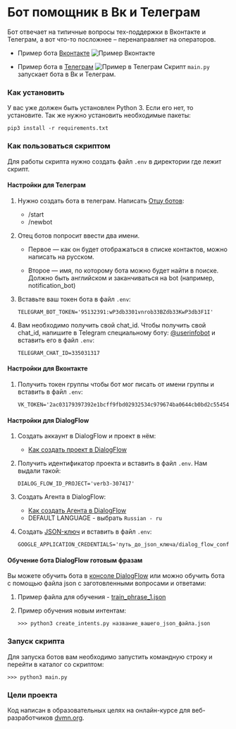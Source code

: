 # Бот помощник в Вк и Телеграм

Бот отвечает на типичные вопросы тех-поддержки в Вконтакте и Телеграм, а вот что-то посложнее – перенаправляет на операторов. 
* Пример бота [Вконтакте](https://vk.com/im?media=&sel=-203493103)
![Пример Вконтакте](https://s221vla.storage.yandex.net/rdisk/014789cef8acad41238cb96c626750baeb9ad57f9d66bdd6a1750004b66ebc0b/605a413b/gYM6vOLH3ltThvsLhTsgmmcYu3HisyGzqeqQeVArq4ZVWoypia2_-2Vud0H93FrhyFSH2s5tgrpMOPaHV8iICQ==?uid=344477538&filename=Untitled.gif&disposition=inline&hash=&limit=0&content_type=image%2Fgif&owner_uid=344477538&fsize=572550&hid=6f11372597de1f7e797c8f2fc9825614&media_type=image&tknv=v2&etag=339b521887c95d893adec3052046fb0c&rtoken=oZkb9Fa5zPgR&force_default=yes&ycrid=na-31149a1d9c1c323142134c07f8f7d8da-downloader6e&ts=5be392dd684c0&s=ecf5ffcfffaa2c3d69a37b36c68160de8286910870e0f6eecf1b0c51fae01da0&pb=U2FsdGVkX1_xNYDWFf8560-q18i5dPjOk-XJPuSQF5X6U7w4XK1yY19J4JxZaZpHGE2JTOO2MRkwFjww5U_Mk-Ol-Wlt0tzLhWR72wgehV8)

* Пример бота в [Телеграм](https://vk.cc/c02ULR)
![Пример в Телеграм](https://s231vla.storage.yandex.net/rdisk/d64aac1307a6967bb6b54310718458e4485d12abe5748501233fa04b3dda1911/605a4301/gYM6vOLH3ltThvsLhTsgmgHXM-cE7hbVRTTeqPobE7otH5iimzlWzxEHDZtMuMsVRA3FDx91c4cjGpjS7dJhEA==?uid=344477538&filename=TG.gif&disposition=inline&hash=&limit=0&content_type=image%2Fgif&owner_uid=344477538&fsize=416665&hid=0a7269cb9c0f98d8267eefb5349d11bc&media_type=image&tknv=v2&etag=ff8bb3f6d6ca56409f5a0d2e7873c334&rtoken=zfAGsdQOlFxr&force_default=yes&ycrid=na-f8bbbd51ac370600279e74a54c8e0df5-downloader20h&ts=5be3948e60240&s=48e2931a2e684e843bef41471fe9505a5ae3aea1d696670632d7f030284944b8&pb=U2FsdGVkX1_Gy_oGuO1E00puGoFLoKoWRyemnbanUrTllYJEGI1m1LyGA1O-vb63X2EoXVod9Bka5bbkG9ZnFSmItPL82CbSBDltTWnSCxQ)
Скрипт ```main.py``` запускает бота в Вк и Телеграм.

### Как установить

У вас уже должен быть установлен Python 3. Если его нет, то установите.
Так же нужно установить необходимые пакеты:
```
pip3 install -r requirements.txt
```

### Как пользоваться скриптом

Для работы скрипта нужно создать файл ```.env``` в директории где лежит скрипт.

#### Настройки для Телеграм

1. Нужно создать бота в телеграм. Написать [Отцу ботов](https://telegram.me/BotFather):
    * /start
    * /newbot
    
2. Отец ботов попросит ввести два имени. 

    * Первое — как он будет отображаться в списке контактов, можно написать на русском. 

    * Второе — имя, по которому бота можно будет найти в поиске. 
      Должно быть английском и заканчиваться на bot (например, notification_bot)

3. Вставьте ваш токен бота в файл ```.env```:
    ```
    TELEGRAM_BOT_TOKEN='95132391:wP3db3301vnrob33BZdb33KwP3db3F1I'
    ```

4. Вам необходимо получить свой chat_id. 
Чтобы получить свой chat_id, напишите в Telegram специальному боту: [@userinfobot](https://telegram.me/userinfobot)
и вставить его в файл ```.env```:
    ```
    TELEGRAM_CHAT_ID=335031317
    ```
#### Настройки для Вконтакте

1. Получить токен группы чтобы бот мог писать от имени группы и вставить в файл ```.env```:
    ```
    VK_TOKEN='2ac03179397392e1bcff9fbd02932534c979674ba0644cb0bd2c554543a38d838a342c526e54936b2d91'
    ```

#### Настройки для DialogFlow

1. Создать аккаунт в DialogFlow и проект в нём:
    * [Как создать проект в DialogFlow](https://cloud.google.com/dialogflow/es/docs/quick/setup)
2. Получить идентификатор проекта и вставить в файл ```.env```. Нам выдали такой:
    ```
    DIALOG_FLOW_ID_PROJECT='verb3-307417'
    ```
3. Создать Агента в DialogFlow:
    * [Как создать Агента в DialogFlow](https://cloud.google.com/dialogflow/es/docs/quick/build-agent)
    * DEFAULT LANGUAGE - выбрать ```Russian - ru```

4. Создать [JSON-ключ](https://cloud.google.com/docs/authentication/getting-started) и вставить в файл ```.env```:
    ```
    GOOGLE_APPLICATION_CREDENTIALS='путь_до_json_ключа/dialog_flow_config.json'
    ```

#### Обучение бота DialogFlow готовым фразам

Вы можете обучить бота в [консоле DialogFlow](https://dialogflow.cloud.google.com/) или можно обучить
бота с помощью файла json с заготовленными вопросами и ответами:

1. Пример файла для обучения - [train_phrase_1.json](https://github.com/canto9112/verb_play/blob/master/train_phrase_1.json)

2. Пример обучения новым интентам:
    ```
    >>> python3 create_intents.py название_вашего_json_файла.json
    ```
   
### Запуск скрипта
Для запуска ботов вам необходимо запустить командную строку и перейти в каталог со скриптом:
```
>>> python3 main.py 
```

### Цели проекта

Код написан в образовательных целях на онлайн-курсе для веб-разработчиков [dvmn.org](https://dvmn.org/).